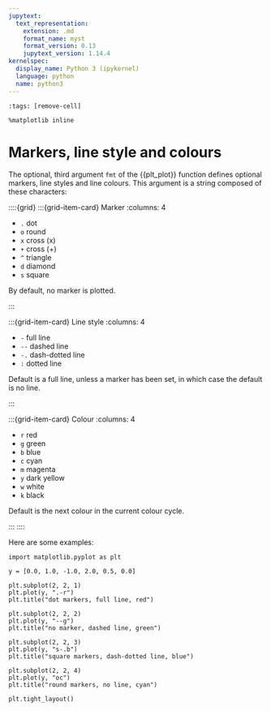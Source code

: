 ```yaml
---
jupytext:
  text_representation:
    extension: .md
    format_name: myst
    format_version: 0.13
    jupytext_version: 1.14.4
kernelspec:
  display_name: Python 3 (ipykernel)
  language: python
  name: python3
---
```


```{code-cell} ipython3
:tags: [remove-cell]

%matplotlib inline
```

# Markers, line style and colours

The optional, third argument `fmt` of the {{plt_plot}} function defines optional markers, line styles and line colours. This argument is a string composed of these characters:

::::{grid}
:::{grid-item-card} Marker
:columns: 4

- `.` dot
- `o` round
- `x` cross (x)
- `+` cross (+)
- `^` triangle
- `d` diamond
- `s` square

By default, no marker is plotted.

:::

:::{grid-item-card} Line style
:columns: 4

- `-` full line
- `--` dashed line
- `-.` dash-dotted line
- `:` dotted line

Default is a full line, unless a marker has been set, in which case the default is no line.

:::

:::{grid-item-card} Colour
:columns: 4

- `r` red
- `g` green
- `b` blue
- `c` cyan
- `m` magenta
- `y` dark yellow
- `w` white
- `k` black

Default is the next colour in the current colour cycle.

:::
::::

Here are some examples:

```{code-cell} ipython3
import matplotlib.pyplot as plt

y = [0.0, 1.0, -1.0, 2.0, 0.5, 0.0]

plt.subplot(2, 2, 1)
plt.plot(y, ".-r")
plt.title("dot markers, full line, red")

plt.subplot(2, 2, 2)
plt.plot(y, "--g")
plt.title("no marker, dashed line, green")

plt.subplot(2, 2, 3)
plt.plot(y, "s-.b")
plt.title("square markers, dash-dotted line, blue")

plt.subplot(2, 2, 4)
plt.plot(y, "oc")
plt.title("round markers, no line, cyan")

plt.tight_layout()
```
